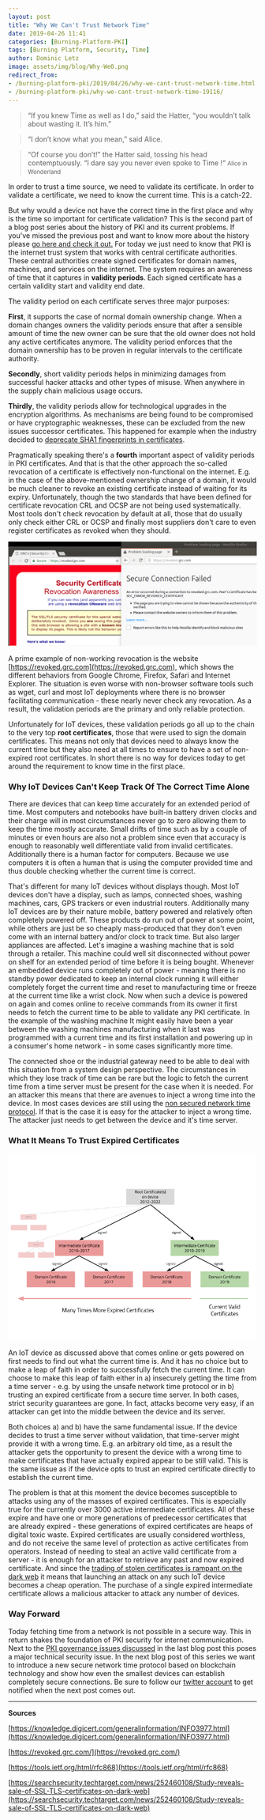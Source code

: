 ```yaml
---
layout: post
title: "Why We Can't Trust Network Time"
date: 2019-04-26 11:41
categories: [Burning-Platform-PKI]
tags: [Burning Platform, Security, Time]
author: Dominic Letz
image: assets/img/blog/Why-We0.png
redirect_from:
- /burning-platform-pki/2019/04/26/why-we-cant-trust-network-time.html
- /burning-platform-pki/why-we-cant-trust-network-time-19116/
---
```


> “If you knew Time as well as I do,” said the Hatter, “you wouldn’t talk about wasting it. It’s him.”

> “I don’t know what you mean,” said Alice.

> “Of course you don’t!” the Hatter said, tossing his head contemptuously. “I dare say you never even spoke to Time !“ <small>Alice in Wonderland</small>

In order to trust a time source, we need to validate its certificate. In order to validate a certificate, we need to know the current time. This is a catch-22. 

But why would a device not have the correct time in the first place and why is the time so important for certificate validation? This is the second part of a blog post series about the history of PKI and its current problems. If you've missed the previous post and want to know more about the history please [go here and check it out.](/burning-platform-pki/2019/04/08/why-there-are-3652-organizations-that-can-read-your-traffic.html) For today we just need to know that PKI is the internet trust system that works with central certificate authorities. These central authorities create signed certificates for domain names, machines, and services on the internet. The system requires an awareness of time that it captures in **validity periods**. Each signed certificate has a certain validity start and validity end date.

The validity period on each certificate serves three major purposes:  

**First**, it supports the case of normal domain ownership change. When a domain changes owners the validity periods ensure that after a sensible amount of time the new owner can be sure that the old owner does not hold any active certificates anymore. The validity period enforces that the domain ownership has to be proven in regular intervals to the certificate authority. 

**Secondly**, short validity periods helps in minimizing damages from successful hacker attacks and other types of misuse. When anywhere in the supply chain malicious usage occurs. 

**Thirdly**, the validity periods allow for technological upgrades in the encryption algorithms. As mechanisms are being found to be compromised or have cryptographic weaknesses, these can be excluded from the new issues successor certificates. This happened for example when the industry decided to [deprecate SHA1 fingerprints in certificates](https://knowledge.digicert.com/generalinformation/INFO3977.html).

Pragmatically speaking there's a **fourth** important aspect of validity periods in PKI certificates. And that is that the other approach the so-called revocation of a certificate is effectively non-functional on the internet. E.g. in the case of the above-mentioned ownership change of a domain, it would be much cleaner to revoke an existing certificate instead of waiting for its expiry. Unfortunately, though the two standards that have been defined for certificate revocation CRL and OCSP are not being used systematically. Most tools don't check revocation by default at all, those that do usually only check either CRL or OCSP and finally most suppliers don't care to even register certificates as revoked when they should.

![Google Chrome vs. Firefox revocation checking](../assets/img/blog/Why-We1.png)

A prime example of non-working revocation is the website [https://revoked.grc.com](https://revoked.grc.com), which shows the different behaviors from Google Chrome, Firefox, Safari and Internet Explorer. The situation is even worse with non-browser software tools such as wget, curl and most IoT deployments where there is no browser facilitating communication - these nearly never check any revocation. As a result, the validation periods are the primary and only reliable protection.

Unfortunately for IoT devices, these validation periods go all up to the chain to the very top **root certificates**, those that were used to sign the domain certificates. This means not only that devices need to always know the current time but they also need at all times to ensure to have a set of non-expired root certificates. In short there is no way for devices today to get around the requirement to know time in the first place.

### Why IoT Devices Can't Keep Track Of The Correct Time Alone

There are devices that can keep time accurately for an extended period of time. Most computers and notebooks have built-in battery driven clocks and their charge will in most circumstances never go to zero allowing them to keep the time mostly accurate. Small drifts of time such as by a couple of minutes or even hours are also not a problem since even that accuracy is enough to reasonably well differentiate valid from invalid certificates. Additionally there is a human factor for computers. Because we use computers it is often a human that is using the computer provided time and thus double checking whether the current time is correct. 

That's different for many IoT devices without displays though. Most IoT devices don't have a display, such as lamps, connected shoes, washing machines, cars, GPS trackers or even industrial routers. Additionally many IoT devices are by their nature mobile, battery powered and relatively often completely powered off. These products do run out of power at some point, while others are just be so cheaply mass-produced that they don't even come with an internal battery and/or clock to track time. But also larger appliances are affected. Let's imagine a washing machine that is sold through a retailer. This machine could well sit disconnected without power on shelf for an extended period of time before it is being bought. Whenever an embedded device runs completely out of power - meaning there is no standby power dedicated to keep an internal clock running it will either completely forget the current time and reset to manufacturing time or freeze at the current time like a wrist clock. Now when such a device is powered on again and comes online to receive commands from its owner it first needs to fetch the current time to be able to validate any PKI certificate. In the example of the washing machine It might easily have been a year between the washing machines manufacturing when it last was programmed with a current time and its first installation and powering up in a consumer's home network - in some cases significantly more time.

The connected shoe or the industrial gateway need to be able to deal with this situation from a system design perspective. The circumstances in which they lose track of time can be rare but the logic to fetch the current time from a time server must be present for the case when it is needed. For an attacker this means that there are avenues to inject a wrong time into the device. In most cases devices are still using the [non secured network time protocol](https://tools.ietf.org/html/rfc868). If that is the case it is easy for the attacker to inject a wrong time. The attacker just needs to get between the device and it's time server.

### What It Means To Trust Expired Certificates

![Google Chrome vs. Firefox revocation checking](../assets/img/blog/Why-We2.png "Google Chrome vs. Firefox revocation checking")

An IoT device as discussed above that comes online or gets powered on first needs to find out what the current time is. And it has no choice but to make a leap of faith in order to successfully fetch the current time. It can choose to make this leap of faith either in a) insecurely getting the time from a time server - e.g. by using the unsafe network time protocol or in b) trusting an expired certificate from a secure time server. In both cases, strict security guarantees are gone. In fact, attacks become very easy, if an attacker can get into the middle between the device and its server.

Both choices a) and b) have the same fundamental issue. If the device decides to trust a time server without validation, that time-server might provide it with a wrong time. E.g. an arbitrary old time, as a result the attacker gets the opportunity to present the device with a wrong time to make certificates that have actually expired appear to be still valid. This is the same issue as if the device opts to trust an expired certificate directly to establish the current time. 

The problem is that at this moment the device becomes susceptible to attacks using any of  the masses of expired certificates. This is especially true for the currently over 3000 active intermediate certificates. All of these expire and have one or more generations of predecessor certificates that are already expired - these generations of expired certificates are heaps of digital toxic waste. Expired certificates are usually considered worthless, and do not receive the same level of protection as active certificates from operators. Instead of needing to steal an active valid certificate from a server - it is enough for an attacker to retrieve any past and now expired certificate. And since the [trading of stolen certificates is rampant on the dark web](https://searchsecurity.techtarget.com/news/252460108/Study-reveals-sale-of-SSL-TLS-certificates-on-dark-web) it means that launching an attack on any such IoT device becomes a cheap operation. The purchase of a single expired intermediate certificate allows a malicious attacker to attack any number of devices.

### Way Forward

Today fetching time from a network is not possible in a secure way. This in return shakes the foundation of PKI security for internet communication. Next to the [PKI governance issues discussed](/burning-platform-pki/2019/04/08/why-there-are-3652-organizations-that-can-read-your-traffic.html) in the last blog post this poses a major technical security issue. In the next blog post of this series we want to introduce a new secure network time protocol based on blockchain technology and show how even the smallest devices can establish completely secure connections. Be sure to follow our [twitter account](https://twitter.com/diode_chain) to get notified when the next post comes out.

---

**Sources**

[https://knowledge.digicert.com/generalinformation/INFO3977.html](https://knowledge.digicert.com/generalinformation/INFO3977.html)

[https://revoked.grc.com/](https://revoked.grc.com/)

[https://tools.ietf.org/html/rfc868](https://tools.ietf.org/html/rfc868)

[https://searchsecurity.techtarget.com/news/252460108/Study-reveals-sale-of-SSL-TLS-certificates-on-dark-web](https://searchsecurity.techtarget.com/news/252460108/Study-reveals-sale-of-SSL-TLS-certificates-on-dark-web)
